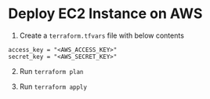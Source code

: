 # Deploy EC2 Instance on AWS

1. Create a `terraform.tfvars` file with below contents

```shell
access_key = "<AWS_ACCESS_KEY>"
secret_key = "<AWS_SECRET_KEY>"
```

2. Run `terraform plan`

3. Run `terraform apply`